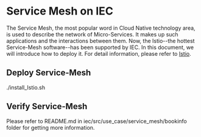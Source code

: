# Service Mesh on IEC
The Service Mesh, the most popular word in Cloud Native technology area, is used to
describe the network of Micro-Services. It makes up such applications and the
interactions between them.
Now, the Istio--the hottest Service-Mesh software--has been supported by IEC. In
this document, we will introduce how to deploy it. For detail information, please
refer to [Istio](https://istio.io).

## Deploy Service-Mesh

  ./install_Istio.sh

## Verify Service-Mesh
Please refer to README.md in iec/src/use_case/service_mesh/bookinfo folder for
getting more information.
